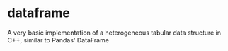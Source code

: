 # dataframe
A very basic implementation of a heterogeneous tabular data structure in C++, similar to Pandas' DataFrame

